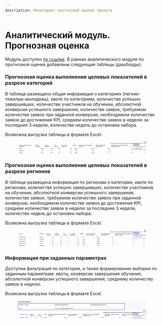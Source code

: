 ```yaml
---
description: Мониторинг прогнозной оценки проекта
---
```


# Аналитический модуль. Прогнозная оценка

Модуль доступен [по ссылке](https://datalens.yandex/9zhvmoubnrqw0). В рамках аналитического модуля по прогнозной оценке добавлены следующие таблицы (дашборды):

### Прогнозная оценка выполнения целевых показателей в разрезе категорий

В таблице размещена общая информация о категориях (легкие-тяжелые-молодежь), квоте по категориям, количестве успешно завершивших, количестве участников на обучении, абсолютной конверсии успешного завершения,  количестве заявок, требуемом количестве заявок при заданной конверсии,  необходимом количестве заявок до достижения KPI, среднем количестве заявок в неделю за последние 3 недели, количестве недель до остановки набора.

Возможна выгрузка таблицы в формате Excel.

<figure><img src="../.gitbook/assets/image (121).png" alt=""><figcaption></figcaption></figure>

### Прогнозная оценка выполнения целевых показателей в разрезе регионов

В таблице размещена информация по регионам о категории, квоте по регионам, количестве успешно завершивших,  количестве участников на обучении, абсолютной конверсии успешного завершения, количестве заявок, требуемом количестве заявок при заданной конверсии,  необходимом количестве заявок до достижения KPI, среднем количестве заявок в неделю за последние 3 недели, количестве недель до остановки набора.

Возможна выгрузка таблицы в формате Excel.

<figure><img src="../.gitbook/assets/image (2).png" alt=""><figcaption></figcaption></figure>

### Информация при заданных параметрах

Доступна фильтрация по категории, а также формирование выборки по заданным параметрам: квоты, конверсии завершения обучения, абсолютной конверсии успешного завершения, среднему количеству заявок в неделю.

Возможна выгрузка таблицы в формате Excel.

<figure><img src="../.gitbook/assets/image (15).png" alt=""><figcaption></figcaption></figure>
